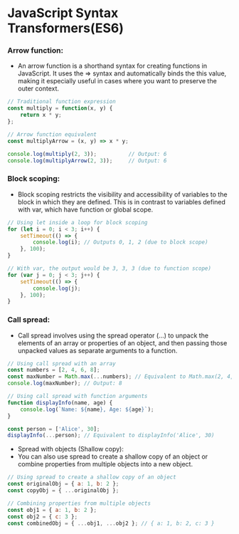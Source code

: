 # JavaScript Syntax Transformers(ES6)

### Arrow function:

- An arrow function is a shorthand syntax for creating functions in JavaScript.
It uses the => syntax and automatically binds the this value,
making it especially useful in cases where you want to preserve the outer context.


```javascript
// Traditional function expression
const multiply = function(x, y) {
    return x * y;
};

// Arrow function equivalent
const multiplyArrow = (x, y) => x * y;

console.log(multiply(2, 3));          // Output: 6
console.log(multiplyArrow(2, 3));     // Output: 6
```


### Block scoping:

- Block scoping restricts the visibility and accessibility of variables to the block in which they are defined.
  This is in contrast to variables defined with var, which have function or global scope.

```javascript
// Using let inside a loop for block scoping
for (let i = 0; i < 3; i++) {
    setTimeout(() => {
        console.log(i); // Outputs 0, 1, 2 (due to block scope)
    }, 100);
}

// With var, the output would be 3, 3, 3 (due to function scope)
for (var j = 0; j < 3; j++) {
    setTimeout(() => {
        console.log(j);
    }, 100);
}
```


### Call spread: 

- Call spread involves using the spread operator (...) to unpack the elements of an array or properties of an object,
 and then passing those unpacked values as separate arguments to a function.

```javascript
// Using call spread with an array
const numbers = [2, 4, 6, 8];
const maxNumber = Math.max(...numbers); // Equivalent to Math.max(2, 4, 6, 8)
console.log(maxNumber); // Output: 8

// Using call spread with function arguments
function displayInfo(name, age) {
    console.log(`Name: ${name}, Age: ${age}`);
}

const person = ['Alice', 30];
displayInfo(...person); // Equivalent to displayInfo('Alice', 30)

```
- Spread with objects (Shallow copy):
- You can also use spread to create a shallow copy of an object or combine properties from multiple objects into a new object.

```javascript
// Using spread to create a shallow copy of an object
const originalObj = { a: 1, b: 2 };
const copyObj = { ...originalObj };

// Combining properties from multiple objects
const obj1 = { a: 1, b: 2 };
const obj2 = { c: 3 };
const combinedObj = { ...obj1, ...obj2 }; // { a: 1, b: 2, c: 3 }
```
